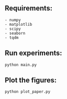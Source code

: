 ## Requirements:
    - numpy
    - matplotlib
    - scipy
    - seaborn
    - tqdm

## Run experiments:

```shell
python main.py
```

## Plot the figures:

```shell
python plot_paper.py
```
